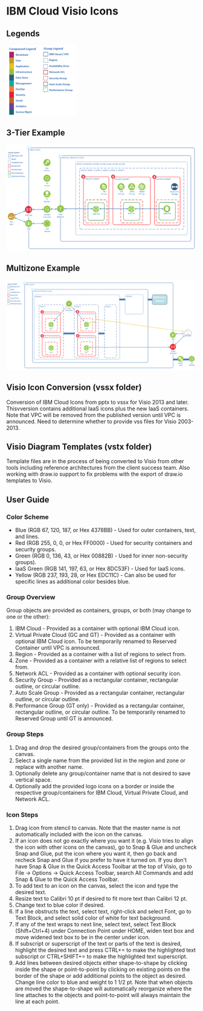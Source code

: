 # IBM Cloud Visio Icons

## Legends

![Legends](/images/legends.png)

## 3-Tier Example

![3-Tier](/images/3-tier.png)

## Multizone Example

![Multizone](/images/Multizone.png)

## Visio Icon Conversion (vssx folder)

Conversion of IBM Cloud Icons from pptx to vssx for Visio 2013 and later.  Thisvversion contains additional IaaS icons plus the new IaaS containers.  Note that VPC will be removed from the published version until VPC is announced.  Need to determine whether to provide vss files for Visio 2003-2013.  

## Visio Diagram Templates (vstx folder)

Template files are in the process of being converted to Visio from other tools including reference architectures from the client success team.  Also working with draw.io support to fix problems with the export of draw.io templates to Visio. 

## User Guide

### Color Scheme
* Blue (RGB 67, 120, 187, or Hex 4378BB) - Used for outer containers, text, and lines.
* Red (RGB 255, 0, 0, or Hex FF0000) - Used for security containers and security groups.
* Green (RGB 0, 136, 43, or Hex 00882B) - Used for inner non-security groups).
* IaaS Green (RGB 141, 197, 63, or Hex 8DC53F) - Used for IaaS icons.
* Yellow (RGB 237, 193, 28, or Hex EDC11C) - Can also be used for specific lines as additional color besides blue.

### Group Overview
Group objects are provided as containers, groups, or both (may change to one or the other):
1. IBM Cloud - Provided as a container with optional IBM Cloud icon.
2. Virtual Private Cloud (GC and GT) - Provided as a container with optional IBM Cloud icon. To be temporarily renamed to Reserved Container until VPC is announced.
3. Region - Provided as a container with a list of regions to select from.
4. Zone - Provided as a container with a relative list of regions to select from.
5. Network ACL - Provided as a container with optional security icon. 
6. Security Group - Provided as a rectangular container, rectangular outline, or circular outline.
7. Auto Scale Group - Provided as a rectangular container, rectangular outline, or circular outline.
8. Performance Group (GT only) - Provided as a rectangular container, rectangular outline, or circular outline.  To be temporarily renamed to Reserved Group until GT is announced.

### Group Steps
1. Drag and drop the desired group/containers from the groups onto the canvas.
2. Select a single name from the provided list in the region and zone or replace with another name.
3. Optionally delete any group/container name that is not desired to save vertical space.
4. Optionally add the provided logo icons on a border or inside the respective group/containers for IBM Cloud, Virtual Private Cloud, and Network ACL.  

### Icon Steps
1. Drag icon from stencil to canvas.  Note that the master name is not automatically included with the icon on the canvas.
2. If an icon does not go exactly where you want it (e.g. Visio tries to align the icon with other icons on the canvas), go to Snap & Glue and uncheck Snap and Glue, put the icon where you want it, then go back and recheck Snap and Glue if you prefer to have it turned on.  If you don't have Snap & Glue in the Quick Access Toolbar at the top of Visio, go to File -> Options -> Quick Access Toolbar, search All Commands and add Snap & Glue to the Quick Access Toolbar.
3. To add text to an icon on the canvas, select the icon and type the desired text.
4. Resize text to Calibri 10 pt if desired to fit more text than Calibri 12 pt.
5. Change text to blue color if desired.  
6. If a line obstructs the text, select text, right-click and select Font, go to Text Block, and select solid color of white for text background.
7. If any of the text wraps to next line, select text, select Text Block (Shift+Ctrl+4) under Connection Point under HOME, widen text box and move widened text box to be in the center under icon. 
8. If subscript or superscript of the text or parts of the text is desired, highlight the desired text and press CTRL+= to make the highlighted text subscript or CTRL+SHIFT+= to make the highlighted text superscript. 
9. Add lines between desired objects either shape-to-shape by clicking inside the shape or point-to-point by clicking on existing points on the border of the shape or add additional points to the object as desired.  Change line color to blue and weight to 1 1/2 pt.  Note that when objects are moved the shape-to-shape will automatically reorganize where the line attaches to the objects and point-to-point will always maintain the line at each point.
